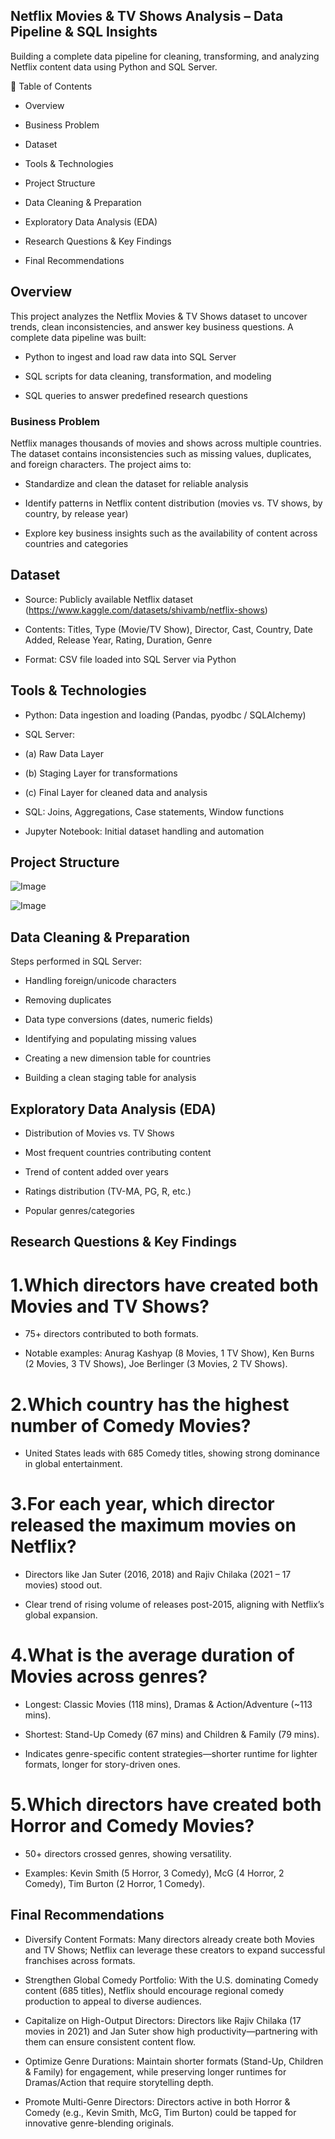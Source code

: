 
## Netflix Movies & TV Shows Analysis – Data Pipeline & SQL Insights

Building a complete data pipeline for cleaning, transforming, and analyzing Netflix content data using Python and SQL Server.

📌 Table of Contents

- Overview

- Business Problem

- Dataset

- Tools & Technologies

- Project Structure

- Data Cleaning & Preparation

- Exploratory Data Analysis (EDA)

- Research Questions & Key Findings

- Final Recommendations

## Overview

This project analyzes the Netflix Movies & TV Shows dataset to uncover trends, clean inconsistencies, and answer key business questions. A complete data pipeline was built:

- Python to ingest and load raw data into SQL Server

- SQL scripts for data cleaning, transformation, and modeling

- SQL queries to answer predefined research questions

### Business Problem

Netflix manages thousands of movies and shows across multiple countries. The dataset contains inconsistencies such as missing values, duplicates, and foreign characters. The project aims to:

- Standardize and clean the dataset for reliable analysis

- Identify patterns in Netflix content distribution (movies vs. TV shows, by country, by release year)

- Explore key business insights such as the availability of content across countries and categories


## Dataset

- Source: Publicly available Netflix dataset (https://www.kaggle.com/datasets/shivamb/netflix-shows)

- Contents: Titles, Type (Movie/TV Show), Director, Cast, Country, Date Added, Release Year, Rating, Duration, Genre

- Format: CSV file loaded into SQL Server via Python

## Tools & Technologies

- Python: Data ingestion and loading (Pandas, pyodbc / SQLAlchemy)

- SQL Server:
 
- (a) Raw Data Layer

- (b) Staging Layer for transformations

- (c) Final Layer for cleaned data and analysis

- SQL: Joins, Aggregations, Case statements, Window functions

- Jupyter Notebook: Initial dataset handling and automation


## Project Structure

![Image](https://github.com/user-attachments/assets/4277f6c0-d93d-48f7-a716-3b1cc616509c)

![Image](https://github.com/user-attachments/assets/79fdbbd5-ba73-40b9-88ab-29a1164a6b63)


## Data Cleaning & Preparation

Steps performed in SQL Server:

- Handling foreign/unicode characters

- Removing duplicates

- Data type conversions (dates, numeric fields)

- Identifying and populating missing values

- Creating a new dimension table for countries

- Building a clean staging table for analysis


## Exploratory Data Analysis (EDA)

- Distribution of Movies vs. TV Shows

- Most frequent countries contributing content

- Trend of content added over years

- Ratings distribution (TV-MA, PG, R, etc.)

- Popular genres/categories


## Research Questions & Key Findings

# 1.Which directors have created both Movies and TV Shows?

- 75+ directors contributed to both formats.

- Notable examples: Anurag Kashyap (8 Movies, 1 TV Show), Ken Burns (2 Movies, 3 TV Shows), Joe Berlinger (3 Movies, 2 TV Shows).

# 2.Which country has the highest number of Comedy Movies?

- United States leads with 685 Comedy titles, showing strong dominance in global entertainment.

# 3.For each year, which director released the maximum movies on Netflix?

- Directors like Jan Suter (2016, 2018) and Rajiv Chilaka (2021 – 17 movies) stood out.

- Clear trend of rising volume of releases post-2015, aligning with Netflix’s global expansion.

# 4.What is the average duration of Movies across genres?

- Longest: Classic Movies (118 mins), Dramas & Action/Adventure (~113 mins).

- Shortest: Stand-Up Comedy (67 mins) and Children & Family (79 mins).

- Indicates genre-specific content strategies—shorter runtime for lighter formats, longer for story-driven ones.

# 5.Which directors have created both Horror and Comedy Movies?

- 50+ directors crossed genres, showing versatility.

- Examples: Kevin Smith (5 Horror, 3 Comedy), McG (4 Horror, 2 Comedy), Tim Burton (2 Horror, 1 Comedy).


## Final Recommendations

- Diversify Content Formats: Many directors already create both Movies and TV Shows; Netflix can leverage these creators to expand successful franchises across formats.

- Strengthen Global Comedy Portfolio: With the U.S. dominating Comedy content (685 titles), Netflix should encourage regional comedy production to appeal to diverse audiences.

- Capitalize on High-Output Directors: Directors like Rajiv Chilaka (17 movies in 2021) and Jan Suter show high productivity—partnering with them can ensure consistent content flow.

- Optimize Genre Durations: Maintain shorter formats (Stand-Up, Children & Family) for engagement, while preserving longer runtimes for Dramas/Action that require storytelling depth.

- Promote Multi-Genre Directors: Directors active in both Horror & Comedy (e.g., Kevin Smith, McG, Tim Burton) could be tapped for innovative genre-blending originals.
